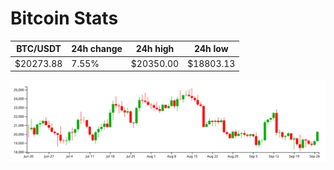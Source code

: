 # Bitcoin Stats

BTC/USDT|24h change|24h high|24h low|
|---|---|---|---|
|$20273.88|7.55%|$20350.00|$18803.13|

<img src="./chart.svg">

